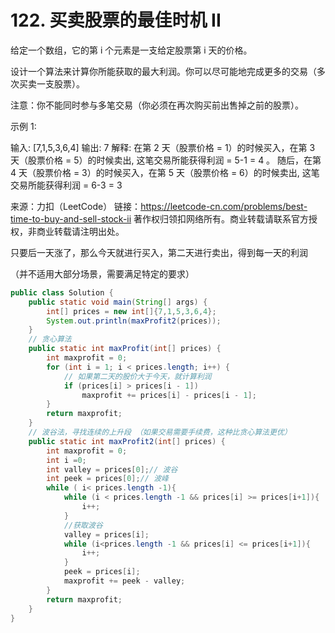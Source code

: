 # 122. 买卖股票的最佳时机 II

给定一个数组，它的第 i 个元素是一支给定股票第 i 天的价格。

设计一个算法来计算你所能获取的最大利润。你可以尽可能地完成更多的交易（多次买卖一支股票）。

注意：你不能同时参与多笔交易（你必须在再次购买前出售掉之前的股票）。

 

示例 1:

输入: [7,1,5,3,6,4]
输出: 7
解释: 在第 2 天（股票价格 = 1）的时候买入，在第 3 天（股票价格 = 5）的时候卖出, 这笔交易所能获得利润 = 5-1 = 4 。
     随后，在第 4 天（股票价格 = 3）的时候买入，在第 5 天（股票价格 = 6）的时候卖出, 这笔交易所能获得利润 = 6-3 = 3

来源：力扣（LeetCode）
链接：https://leetcode-cn.com/problems/best-time-to-buy-and-sell-stock-ii
著作权归领扣网络所有。商业转载请联系官方授权，非商业转载请注明出处。



只要后一天涨了，那么今天就进行买入，第二天进行卖出，得到每一天的利润

（并不适用大部分场景，需要满足特定的要求）

```java
public class Solution {
    public static void main(String[] args) {
        int[] prices = new int[]{7,1,5,3,6,4};
        System.out.println(maxProfit2(prices));
    }
    // 贪心算法
    public static int maxProfit(int[] prices) {
        int maxprofit = 0;
        for (int i = 1; i < prices.length; i++) {
            // 如果第二天的股价大于今天，就计算利润
            if (prices[i] > prices[i - 1])
                maxprofit += prices[i] - prices[i - 1];
        }
        return maxprofit;
    }
    // 波谷法，寻找连续的上升段 （如果交易需要手续费，这种比贪心算法更优）
    public static int maxProfit2(int[] prices) {
        int maxprofit = 0;
        int i =0;
        int valley = prices[0];// 波谷
        int peek = prices[0];// 波峰
        while ( i< prices.length -1){
            while (i < prices.length -1 && prices[i] >= prices[i+1]){
                i++;
            }
            //获取波谷
            valley = prices[i];
            while (i<prices.length -1 && prices[i] <= prices[i+1]){
                i++;
            }
            peek = prices[i];
            maxprofit += peek - valley;
        }
        return maxprofit;
    }
}
```


